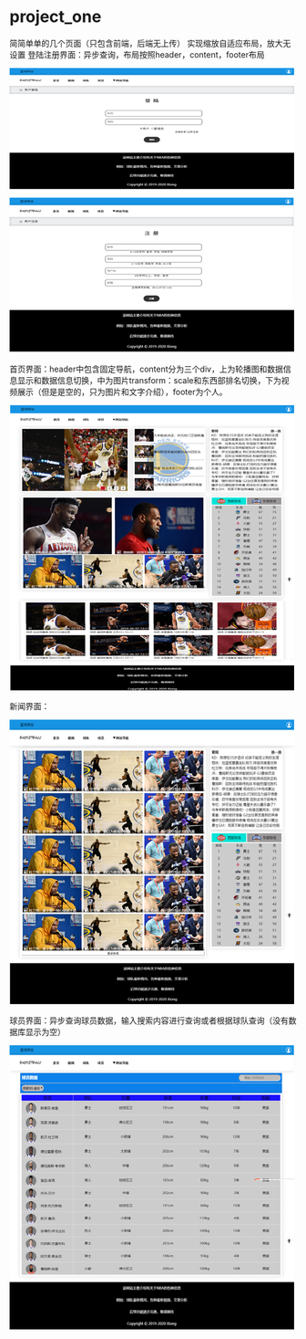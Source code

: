 # project_one
简简单单的几个页面（只包含前端，后端无上传）
实现缩放自适应布局，放大无设置
登陆注册界面：异步查询，布局按照header，content，footer布局


![登陆注册](https://github.com/processofeffort/project_one/blob/master/99.png)


首页界面：header中包含固定导航，content分为三个div，上为轮播图和数据信息显示和数据信息切换，中为图片transform：scale和东西部排名切换，下为视频展示（但是是空的，只为图片和文字介绍），footer为个人。


![首页](https://github.com/processofeffort/project_one/blob/master/100.png)


新闻界面：


![新闻](https://github.com/processofeffort/project_one/blob/master/101.png)


球员界面：异步查询球员数据，输入搜索内容进行查询或者根据球队查询（没有数据库显示为空）


![球员](https://github.com/processofeffort/project_one/blob/master/102.png)
